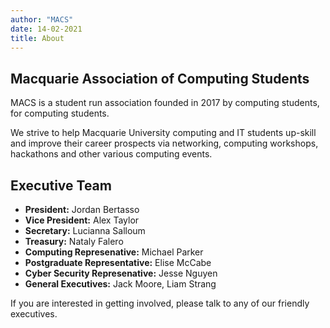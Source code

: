 ```yaml
---
author: "MACS"
date: 14-02-2021
title: About 
---
```


## Macquarie Association of Computing Students

MACS is a student run association founded in 2017 by computing students, for computing students.

We strive to help Macquarie University computing and IT students up-skill and improve their career prospects via networking, computing workshops, hackathons and other various computing events.

## Executive Team
- **President:** Jordan Bertasso
- **Vice President:** Alex Taylor
- **Secretary:** Lucianna Salloum
- **Treasury:** Nataly Falero
- **Computing Represenative:** Michael Parker
- **Postgraduate Representative:** Elise McCabe
- **Cyber Security Represenative:** Jesse Nguyen
- **General Executives:** Jack Moore, Liam Strang

If you are interested in getting involved, please talk to any of our friendly executives.

